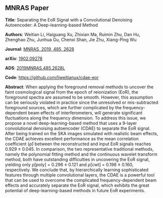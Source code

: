 MNRAS Paper
-----------

**Title**:
Separating the EoR Signal with a Convolutional Denoising Autoencoder:
A Deep-learning-based Method

**Authors**:
Weitian Li,
Haiguang Xu,
Zhixian Ma,
Ruimin Zhu,
Dan Hu,
Zhenghao Zhu,
Junhua Gu,
Chenxi Shan,
Jie Zhu,
Xiang-Ping Wu

**Journal**:
[MNRAS, 2019, 485, 2628](https://dx.doi.org/10.1093/mnras/stz582)

**arXiv**:
[1902.09278](https://arxiv.org/abs/1902.09278)

**ADS**:
[2019MNRAS.485.2628L](http://adsabs.harvard.edu/abs/2019MNRAS.485.2628L)

**Code**:
https://github.com/liweitianux/cdae-eor

**Abstract**:
When applying the foreground removal methods to uncover the faint cosmological
signal from the epoch of reionization (EoR), the foreground spectra are assumed
to be smooth.
However, this assumption can be seriously violated in practice since the
unresolved or mis-subtracted foreground sources, which are further complicated
by the frequency-dependent beam effects of interferometers, will generate
significant fluctuations along the frequency dimension.
To address this issue, we propose a novel deep-learning-based method that uses
a 9-layer convolutional denoising autoencoder (CDAE) to separate the EoR
signal.
After being trained on the SKA images simulated with realistic beam effects,
the CDAE achieves excellent performance as the mean correlation coefficient (ρ̄)
between the reconstructed and input EoR signals reaches 0.929 ± 0.045.
In comparison, the two representative traditional methods, namely the
polynomial fitting method and the continuous wavelet transform method, both
have outstanding difficulties in uncovering the EoR signal, yielding only
ρ̄[poly] = 0.296 ± 0.121 and ρ̄[cwt] = 0.198 ± 0.160, respectively.
We conclude that, by hierarchically learning sophisticated features through
multiple convolutional layers, the CDAE is a powerful tool that can be used to
overcome the complicated frequency-dependent beam effects and accurately
separate the EoR signal, which exhibits the great potential of
deep-learning-based methods in future EoR experiments.
